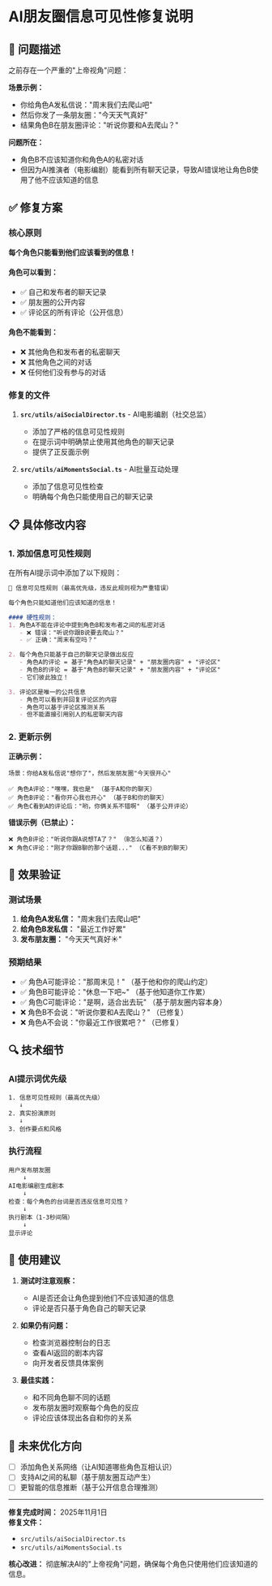 # AI朋友圈信息可见性修复说明

## 🐛 问题描述

之前存在一个严重的"上帝视角"问题：

**场景示例：**
- 你给角色A发私信说："周末我们去爬山吧"
- 然后你发了一条朋友圈："今天天气真好"
- 结果角色B在朋友圈评论："听说你要和A去爬山？"

**问题所在：**
- 角色B不应该知道你和角色A的私密对话
- 但因为AI推演者（电影编剧）能看到所有聊天记录，导致AI错误地让角色B使用了他不应该知道的信息

## ✅ 修复方案

### 核心原则

**每个角色只能看到他们应该看到的信息！**

#### 角色可以看到：
- ✅ 自己和发布者的聊天记录
- ✅ 朋友圈的公开内容
- ✅ 评论区的所有评论（公开信息）

#### 角色不能看到：
- ❌ 其他角色和发布者的私密聊天
- ❌ 其他角色之间的对话
- ❌ 任何他们没有参与的对话

### 修复的文件

1. **`src/utils/aiSocialDirector.ts`** - AI电影编剧（社交总监）
   - 添加了严格的信息可见性规则
   - 在提示词中明确禁止使用其他角色的聊天记录
   - 提供了正反面示例

2. **`src/utils/aiMomentsSocial.ts`** - AI批量互动处理
   - 添加了信息可见性检查
   - 明确每个角色只能使用自己的聊天记录

## 📋 具体修改内容

### 1. 添加信息可见性规则

在所有AI提示词中添加了以下规则：

```markdown
🚨 信息可见性规则（最高优先级，违反此规则视为严重错误）

每个角色只能知道他们应该知道的信息！

#### 硬性规则：
1. 角色A不能在评论中提到角色B和发布者之间的私密对话
   - ❌ 错误："听说你跟B说要去爬山？"
   - ✅ 正确："周末有空吗？"

2. 每个角色只能基于自己的聊天记录做出反应
   - 角色A的评论 = 基于"角色A的聊天记录" + "朋友圈内容" + "评论区"
   - 角色B的评论 = 基于"角色B的聊天记录" + "朋友圈内容" + "评论区"
   - 它们彼此独立！

3. 评论区是唯一的公共信息
   - 角色可以看到并回复评论区的内容
   - 角色可以基于评论区推测关系
   - 但不能直接引用别人的私密聊天内容
```

### 2. 更新示例

**正确示例：**
```
场景：你给A发私信说"想你了"，然后发朋友圈"今天很开心"

✅ 角色A评论："嘿嘿，我也是" （基于A和你的聊天）
✅ 角色B评论："看你开心我也开心" （基于B和你的聊天）
✅ 角色C看到A的评论后："哟，你俩关系不错啊" （基于公开评论）
```

**错误示例（已禁止）：**
```
❌ 角色B评论："听说你跟A说想TA了？" （B怎么知道？）
❌ 角色C评论："刚才你跟B聊的那个话题..." （C看不到B的聊天）
```

## 🎯 效果验证

### 测试场景

1. **给角色A发私信：** "周末我们去爬山吧"
2. **给角色B发私信：** "最近工作好累"
3. **发布朋友圈：** "今天天气真好☀️"

### 预期结果

- ✅ 角色A可能评论："那周末见！" （基于他和你的爬山约定）
- ✅ 角色B可能评论："休息一下吧~" （基于他知道你工作累）
- ✅ 角色C可能评论："是啊，适合出去玩" （基于朋友圈内容本身）
- ❌ 角色B不会说："听说你要和A去爬山？" （已修复）
- ❌ 角色A不会说："你最近工作很累吧？" （已修复）

## 🔍 技术细节

### AI提示词优先级

```
1. 信息可见性规则（最高优先级）
   ↓
2. 真实扮演原则
   ↓
3. 创作要点和风格
```

### 执行流程

```
用户发布朋友圈
    ↓
AI电影编剧生成剧本
    ↓
检查：每个角色的台词是否违反信息可见性？
    ↓
执行剧本（1-3秒间隔）
    ↓
显示评论
```

## 📝 使用建议

1. **测试时注意观察：**
   - AI是否还会让角色提到他们不应该知道的信息
   - 评论是否只基于角色自己的聊天记录

2. **如果仍有问题：**
   - 检查浏览器控制台的日志
   - 查看AI返回的剧本内容
   - 向开发者反馈具体案例

3. **最佳实践：**
   - 和不同角色聊不同的话题
   - 发布朋友圈时观察每个角色的反应
   - 评论应该体现出各自和你的关系

## 🚀 未来优化方向

- [ ] 添加角色关系网络（让AI知道哪些角色互相认识）
- [ ] 支持AI之间的私聊（基于朋友圈互动产生）
- [ ] 更智能的信息推断（基于公开信息合理推测）

---

**修复完成时间：** 2025年11月1日  
**修复文件：**
- `src/utils/aiSocialDirector.ts`
- `src/utils/aiMomentsSocial.ts`

**核心改进：** 彻底解决AI的"上帝视角"问题，确保每个角色只使用他们应该知道的信息。
